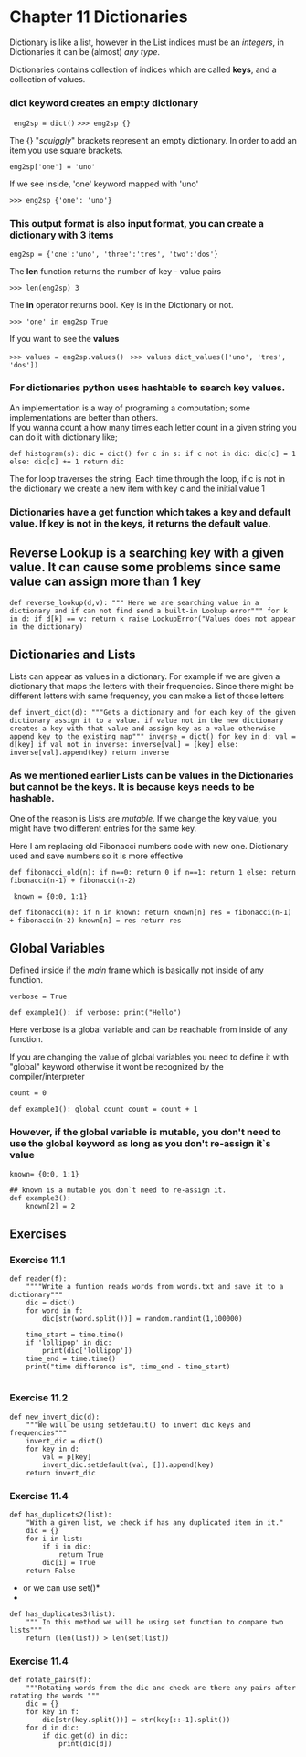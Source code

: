 # Chapter 11 Dictionaries

Dictionary is like a list, however in the List indices must be an *integers*,
in Dictionaries it can be (almost) *any type*.

Dictionaries contains collection of indices which are called **keys**, and a collection
of values.

### dict keyword creates an empty dictionary

` eng2sp = dict()`
`>>> eng2sp
{}`

The {} "*squiggly*" brackets represent an empty dictionary. In order to add an item you use square brackets.

`eng2sp['one'] = 'uno' `

If we see inside, 'one' keyword mapped with 'uno'

`>>> eng2sp
{'one': 'uno'}`

### This output format is also input format, you can create a dictionary with 3 items

`eng2sp = {'one':'uno', 'three':'tres', 'two':'dos'}`

The **len** function returns the number of key - value pairs

`>>> len(eng2sp)
3
`

The **in** operator returns bool. Key is in the Dictionary or not.

`>>> 'one' in eng2sp
True
`

If you want to see the **values**

`>>> values = eng2sp.values()
`
`>>> values
dict_values(['uno', 'tres', 'dos'])
`

### For dictionaries python uses **hashtable** to search key values.

An implementation is a way of programing a computation; some implementations are better than others.  
If you wanna count a how many times each letter count in a given string you can do it with dictionary like;

`def histogram(s):
    dic = dict()
    for c in s:
        if c not in dic:
            dic[c] = 1
        else:
            dic[c] += 1
    return dic`

The for loop traverses the string.
 Each time through the loop, if c is not in the dictionary we create a new item with key c and the initial value 1

### Dictionaries have a get function which takes a key and default value. If key is not in the keys, it returns the default value.

## Reverse Lookup is a searching key with a given value. It can cause some problems since same value can assign more than 1 key

`def reverse_lookup(d,v):
    """ Here we are searching value in a dictionary and if can not find
    send a built-in Lookup error"""
    for k in d:
        if d[k] == v:
            return k
    raise LookupError("Values does not appear in the dictionary)`

## Dictionaries and Lists

Lists can appear as values in a dictionary. For example if we are given a dictionary that maps the letters with their
frequencies. Since there might be different letters with same frequency, you can make a list of those letters

`def invert_dict(d):
    """Gets a dictionary and for each key of the given dictionary assign it to a value.
    if value not in the new dictionary creates a key with that value and assign key as a value
    otherwise append key to the existing map"""
    inverse = dict()
    for key in d:
        val = d[key]
        if val not in inverse:
            inverse[val] = [key]
        else:
            inverse[val].append(key)
    return inverse`

### As we mentioned earlier Lists can be **values** in the Dictionaries but **cannot be the keys**. It is because keys needs to be hashable.
One of the reason is Lists are *mutable*. If we change the key value, you might have two different entries for the same key.

Here I am replacing old Fibonacci numbers code with new one. Dictionary used and save numbers so it is more effective

`def fibonacci_old(n):
    if n==0:
        return 0
    if n==1:
        return 1
    else:
        return fibonacci(n-1) + fibonacci(n-2)`

`
known = {0:0, 1:1}`


`def fibonacci(n):
    if n in known:
        return known[n]
    res = fibonacci(n-1) + fibonacci(n-2)
    known[n] = res
    return res`

## Global Variables
 Defined inside if the _main_ frame which is basically not inside of any function.

`verbose = True`

`def example1():
    if verbose:
        print("Hello")`

Here verbose is a global variable and can be reachable from inside of any function.

If you are changing the value of global variables you need to define it with "global" keyword otherwise it wont be recognized by the compiler/interpreter

`count = 0`

`def example1():
    global count
    count = count + 1`

### However, if the global variable is **mutable, you don't need to use the global keyword as long as you don't re-assign it`s value**

```
known= {0:0, 1:1}

## known is a mutable you don`t need to re-assign it.
def example3():
    known[2] = 2

```

## Exercises

### Exercise 11.1

```
def reader(f):
    """"Write a funtion reads words from words.txt and save it to a dictionary"""
    dic = dict()
    for word in f:
        dic[str(word.split())] = random.randint(1,100000)
    
    time_start = time.time()
    if 'lollipop' in dic:
        print(dic['lollipop'])
    time_end = time.time()
    print("time difference is", time_end - time_start)
    
```
### Exercise 11.2
```
def new_invert_dic(d):
    """We will be using setdefault() to invert dic keys and frequencies"""
    invert_dic = dict()
    for key in d:
        val = p[key]
        invert_dic.setdefault(val, []).append(key)
    return invert_dic
```

### Exercise 11.4
```
def has_duplicets2(list):
    "With a given list, we check if has any duplicated item in it."
    dic = {}
    for i in list:
        if i in dic:
            return True
        dic[i] = True
    return False
```
* or we can use set()*
* 
```
def has_duplicates3(list):
    """ In this method we will be using set function to compare two lists"""
    return (len(list)) > len(set(list))
```

### Exercise 11.4
```
def rotate_pairs(f):
    """Rotating words from the dic and check are there any pairs after rotating the words """
    dic = {}
    for key in f:
        dic[str(key.split())] = str(key[::-1].split())
    for d in dic:
        if dic.get(d) in dic:
            print(dic[d])
```

